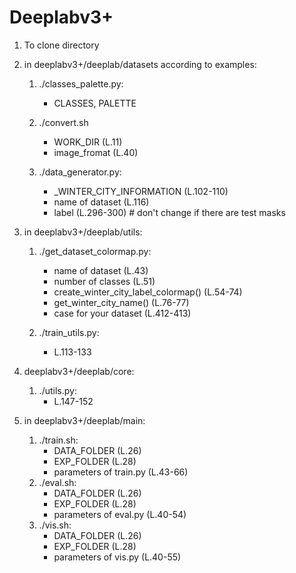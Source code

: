 # Deeplabv3+
1. To clone directory

2. in deeplabv3+/deeplab/datasets according to examples:
    1. ./classes_palette.py: 
        - CLASSES, PALETTE 
        
    2. ./convert.sh
        - WORK_DIR (L.11)
        - image_fromat (L.40)
        
    3. ./data_generator.py:
        - _WINTER_CITY_INFORMATION (L.102-110) 
        - name of dataset (L.116)
        - label (L.296-300) # don't change if there are test masks
        
3. in deeplabv3+/deeplab/utils:
    1. ./get_dataset_colormap.py:
        - name of dataset (L.43)
        - number of classes (L.51)
        - create_winter_city_label_colormap() (L.54-74)
        - get_winter_city_name() (L.76-77)
        - case for your dataset (L.412-413)
        
    2. ./train_utils.py:
        - L.113-133
        
4. deeplabv3+/deeplab/core:
    1. ./utils.py:
        - L.147-152
        
5. in deeplabv3+/deeplab/main:
    1. ./train.sh:
        - DATA_FOLDER (L.26)
        - EXP_FOLDER (L.28)
        - parameters of train.py (L.43-66)
    2. ./eval.sh:
        - DATA_FOLDER (L.26)
        - EXP_FOLDER (L.28)
        - parameters of eval.py (L.40-54)
    3. ./vis.sh:
        - DATA_FOLDER (L.26)
        - EXP_FOLDER (L.28)
        - parameters of vis.py (L.40-55)
